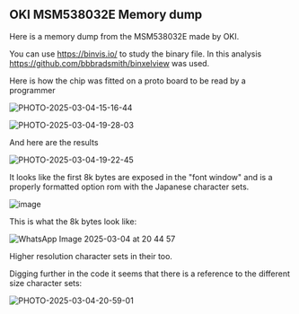 ## OKI MSM538032E Memory dump

Here is a memory dump from the MSM538032E made by OKI.

You can use https://binvis.io/ to study the binary file.
In this analysis https://github.com/bbbradsmith/binxelview was used.

Here is how the chip was fitted on a proto board to be read by a programmer

![PHOTO-2025-03-04-15-16-44](https://github.com/user-attachments/assets/1ec6310c-30fe-4bd9-a26a-1ebd54b33e12)

![PHOTO-2025-03-04-19-28-03](https://github.com/user-attachments/assets/bf7013b9-3256-4670-97f9-fc8ebe8a1ee1)

And here are the results

![PHOTO-2025-03-04-19-22-45](https://github.com/user-attachments/assets/ba34fce3-9987-4b54-a465-0ccf8b7b9a59)

It looks like the first 8k bytes are exposed in the "font window" and is a properly formatted option rom with the Japanese character sets.

![image](https://github.com/user-attachments/assets/e8f472ae-dba9-4e9c-a3e1-813c6356e733)

This is what the 8k bytes look like:

![WhatsApp Image 2025-03-04 at 20 44 57](https://github.com/user-attachments/assets/ab47040d-b2bb-4e07-9493-6b115e13f85e)

Higher resolution character sets in their too.

Digging further in the code it seems that there is a reference to the different size character sets:

![PHOTO-2025-03-04-20-59-01](https://github.com/user-attachments/assets/b8fc24f2-c471-4327-af1e-fa48569bc93e)

